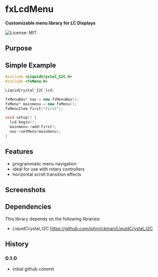 # fxLcdMenu

**Customizable menu library for LC Displays**

![License: MIT](https://img.shields.io/github/license/flxm/fxMenu)


## Purpose


## Simple Example

```c++
#include <LiquidCrystal_I2C.h>
#include <fxMenu.h>

LiquidCrystal_I2C lcd;

fxMenuNav* nav = new fxMenuNav();
fxMenu* mainmenu = new fxMenu();
fxMenuItem first("First");

void setup() {
  lcd.begin();
  mainmenu->add(first);
  nav->setMenu(mainmenu);
}
```


## Features

- programmatic menu navigation
- ideal for use with rotary controllers
- horizontal scroll transition effects


## Screenshots


## Dependencies

This library depends on the following libraries:

- LiquidCrystal_I2C https://github.com/johnrickman/LiquidCrystal_I2C


## History

### 0.1.0
  - initial github commit
